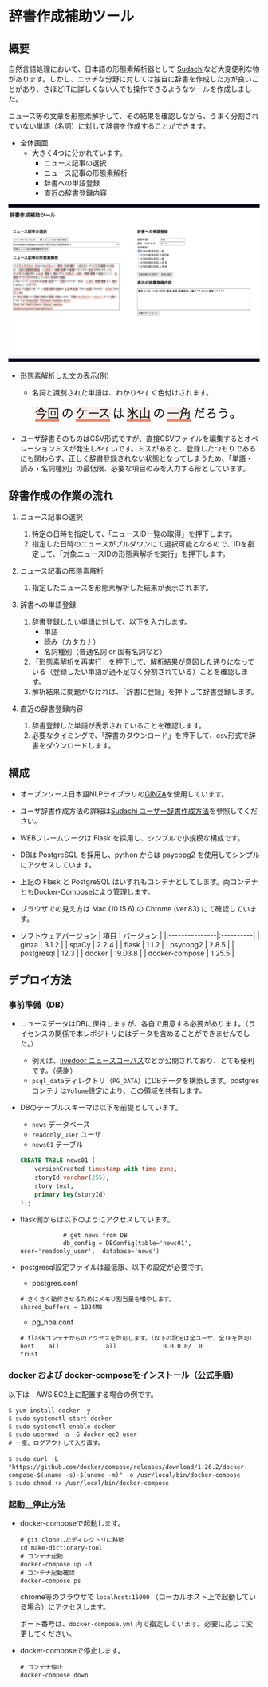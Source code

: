 # 辞書作成補助ツール

## 概要

自然言語処理において、日本語の形態素解析器として
[Sudachi](https://github.com/WorksApplications/Sudachi#sudachi-日本語readme)など大変便利な物があります。しかし、ニッチな分野に対しては独自に辞書を作成した方が良いことがあり、さほどITに詳しくない人でも操作できるようなツールを作成しました。

ニュース等の文章を形態素解析して、その結果を確認しながら、うまく分割されていない単語（名詞）に対して辞書を作成することができます。

- 全体画面
  - 大きく4つに分かれています。
    - ニュース記事の選択
    - ニュース記事の形態素解析
    - 辞書への単語登録
    - 直近の辞書登録内容

![全体画面](README_img/capture_all.png)

- 形態素解析した文の表示(例)
  - 名詞と識別された単語は、わかりやすく色付けされます。

    ![形態素解析した文](README_img/capture_text.png)

- ユーザ辞書そのものはCSV形式ですが、直接CSVファイルを編集するとオペレーションミスが発生しやすいです。ミスがあると、登録したつもりであるにも関わらず、正しく辞書登録されない状態となってしまうため、「単語・読み・名詞種別」の最低限、必要な項目のみを入力する形としています。

## 辞書作成の作業の流れ
1. ニュース記事の選択
    1. 特定の日時を指定して、「ニュースID一覧の取得」を押下します。
    1. 指定した日時のニュースがプルダウンにて選択可能となるので、IDを指定して、「対象ニュースIDの形態素解析を実行」を押下します。

1. ニュース記事の形態素解析
    1. 指定したニュースを形態素解析した結果が表示されます。

1. 辞書への単語登録
    1. 辞書登録したい単語に対して、以下を入力します。
        - 単語
        - 読み（カタカナ）
        - 名詞種別（普通名詞 or 固有名詞など）
    1. 「形態素解析を再実行」を押下して、解析結果が意図した通りになっている（登録したい単語が過不足なく分割されている）ことを確認します。
    1. 解析結果に問題がなければ、「辞書に登録」を押下して辞書登録します。

1. 直近の辞書登録内容
    1. 辞書登録した単語が表示されていることを確認します。
    1. 必要なタイミングで、「辞書のダウンロード」を押下して、csv形式で辞書をダウンロードします。


## 構成
- オープンソース日本語NLPライブラリの[GINZA](https**://megagonlabs.github.io/ginza/)を使用しています。
- ユーザ辞書作成方法の詳細は[Sudachi ユーザー辞書作成方法](https://github.com/WorksApplications/Sudachi/blob/develop/docs/user_dict.md)を参照してください。
- WEBフレームワークは Flask を採用し、シンプルで小規模な構成です。
- DBは PostgreSQL を採用し、python からは psycopg2 を使用してシンプルにアクセスしています。
- 上記の Flask と PostgreSQL はいずれもコンテナとしてします。両コンテナともDocker-Composeにより管理します。
- ブラウザでの見え方は Mac (10.15.6) の Chrome (ver.83) にて確認しています。

- ソフトウェアバージョン
  | 項目           | バージョン  |
  |:---------------|:----------|
  | ginza          | 3.1.2     |
  | spaCy          | 2.2.4     |
  | flask          | 1.1.2     |
  | psycopg2       | 2.8.5     |
  | postgresql     | 12.3      |
  | docker         | 19.03.8   |
  | docker-compose | 1.25.5    |


## デプロイ方法
### 事前準備（DB）
- ニュースデータはDBに保持しますが、各自で用意する必要があります。（ライセンスの関係で本レポジトリにはデータを含めることができませんでした。）
  - 例えば、[livedoor ニュースコーパス](http://www.rondhuit.com/download.html#ldcc)などが公開されており、とても便利です。（感謝）
  - ```psql_data```ディレクトリ（```PG_DATA```）にDBデータを構築します。postgresコンテナは```Volume```設定により、この領域を共有します。

- DBのテーブルスキーマは以下を前提としています。
  - ```news``` データベース
  - ```readonly_user``` ユーザ
  - ```news01``` テーブル
  ```sql
  CREATE TABLE news01 (
      versionCreated timestamp with time zone,
      storyId varchar(255),
      story text,
      primary key(storyId)
  ) ;
  ```

- flask側からは以下のようにアクセスしています。
  ```python:webapp.py(l.217)
              # get news from DB
              db_config = DBConfig(table='news01', user='readonly_user',  database='news')
  ```

- postgresql設定ファイルは最低限、以下の設定が必要です。
  - postgres.conf
  ```
  # さくさく動作させるためにメモリ割当量を増やします。
  shared_buffers = 1024MB
  ```

  - pg_hba.conf
  ```
  # flaskコンテナからのアクセスを許可します。（以下の設定は全ユーザ、全IPを許可）
  host    all             all             0.0.0.0/  0               trust
  ```


### docker および docker-composeをインストール（[公式手順](https://docs.docker.com/compose/install/)）
以下は　AWS EC2上に配置する場合の例です。
```
$ yum install docker -y
$ sudo systemctl start docker
$ sudo systemctl enable docker
$ sudo usermod -a -G docker ec2-user 
# 一度、ログアウトして入り直す。

$ sudo curl -L "https://github.com/docker/compose/releases/download/1.26.2/docker-compose-$(uname -s)-$(uname -m)" -o /usr/local/bin/docker-compose
$ sudo chmod +x /usr/local/bin/docker-compose
```

### 起動＿停止方法
- docker-composeで起動します。
  ```
  # git cloneしたディレクトリに移動
  cd make-dictionary-tool
  # コンテナ起動
  docker-compose up -d
  # コンテナ起動確認
  docker-compose ps
  ```
  chrome等のブラウザで ```localhost:15000``` （ローカルホスト上で起動している場合）にアクセスします。
  
  ポート番号は、```docker-compose.yml``` 内で指定しています。必要に応じて変更してください。

- docker-composeで停止します。
  ```
  # コンテナ停止
  docker-compose down
  ```
